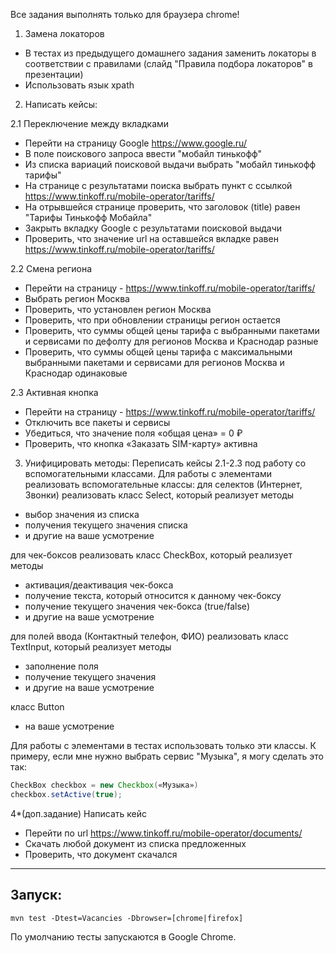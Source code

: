 Все задания выполнять только для браузера chrome!

1. Замена локаторов
- В тестах из предыдущего домашнего задания заменить локаторы в соответствии с правилами (слайд "Правила подбора локаторов" в презентации)
- Использовать язык xpath

2. Написать кейсы:

2.1 Переключение между вкладками
- Перейти на страницу Google https://www.google.ru/
- В поле поискового запроса ввести "мобайл тинькофф"
- Из списка вариаций поисковой выдачи выбрать "мобайл тинькофф тарифы"
- На странице с результатами поиска выбрать пункт с ссылкой https://www.tinkoff.ru/mobile-operator/tariffs/
- На отрывшейся странице проверить, что заголовок (title) равен "Тарифы Тинькофф Мобайла"
- Закрыть вкладку Google с результатами поисковой выдачи
- Проверить, что значение url на оставшейся вкладке равен https://www.tinkoff.ru/mobile-operator/tariffs/

2.2 Смена региона
- Перейти на страницу - https://www.tinkoff.ru/mobile-operator/tariffs/
- Выбрать регион Москва
- Проверить, что установлен регион Москва
- Проверить, что при обновлении страницы регион остается
- Проверить, что суммы общей цены тарифа с выбранными пакетами и сервисами по дефолту для регионов Москва и Краснодар разные
- Проверить, что суммы общей цены тарифа с максимальными выбранными пакетами и сервисами для регионов Москва и Краснодар одинаковые

2.3 Активная кнопка
- Перейти на страницу - https://www.tinkoff.ru/mobile-operator/tariffs/
- Отключить все пакеты и сервисы
- Убедиться, что значение поля «общая цена» = 0 ₽
- Проверить, что кнопка «Заказать SIM-карту» активна

3. Унифицировать методы:
Переписать кейсы 2.1-2.3 под работу со вспомогательными классами.
Для работы с элементами реализовать вспомогательные классы:
для селектов (Интернет, Звонки) реализовать класс Select, который реализует методы
- выбор значения из списка
- получения текущего значения списка
- и другие на ваше усмотрение

для чек-боксов реализовать класс CheckBox, который реализует методы
- активация/деактивация чек-бокса
- получение текста, который относится к данному чек-боксу
- получение текущего значения чек-бокса (true/false)
- и другие на ваше усмотрение

для полей ввода (Контактный телефон, ФИО) реализовать класс TextInput, который реализует методы
- заполнение поля
- получение текущего значения
- и другие на ваше усмотрение

класс Button
- на ваше усмотрение

Для работы с элементами в тестах использовать только эти классы. К примеру, если мне нужно выбрать сервис "Музыка", я могу сделать это так:
```java
CheckBox checkbox = new Checkbox(«Музыка»)
checkbox.setActive(true);
```

4\*(доп.задание) Написать кейс
- Перейти по url https://www.tinkoff.ru/mobile-operator/documents/
- Скачать любой документ из списка предложенных
- Проверить, что документ скачался
<hr>

## Запуск: ##

``mvn test -Dtest=Vacancies -Dbrowser=[chrome|firefox]``

По умолчанию тесты запускаются в Google Chrome.
